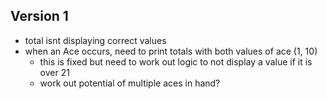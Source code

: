 ## Version 1
- total isnt displaying correct values 
- when an Ace occurs, need to print totals with both values of ace (1, 10)
    - this is fixed but need to work out logic to not display a value if it is over 21 
    - work out potential of multiple aces in hand?